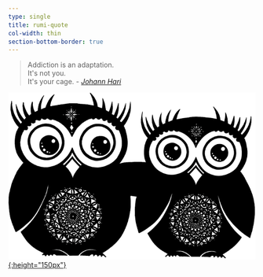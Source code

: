 ```yaml
---
type: single
title: rumi-quote
col-width: thin
section-bottom-border: true
---
```


> Addiction is an adaptation.   
> It's not you.   
> It's your cage.
> <cite>- <a href="https://www.ted.com/talks/johann_hari_everything_you_think_you_know_about_addiction_is_wrong">Johann Hari</cite>

![Owl Friends](/assets/images/owlFriends.png){:height="150px"}
